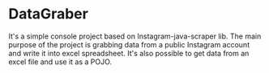 # DataGraber
It's a simple console project based on Instagram-java-scraper lib. 
The main purpose of the project is grabbing data from a public Instagram account 
and write it into excel spreadsheet.
It's also possible to get data from an excel file and use it as a POJO. 
